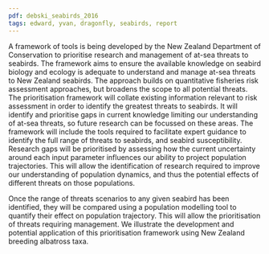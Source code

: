 ```yaml
---
pdf: debski_seabirds_2016
tags: edward, yvan, dragonfly, seabirds, report
---
```


A framework of tools is being developed by the New Zealand Department of
Conservation to prioritise research and management of at-sea threats to
seabirds. The framework aims to ensure the available knowledge on seabird
biology and ecology is adequate to understand and manage at-sea threats to New
Zealand seabirds. The approach builds on quantitative fisheries risk assessment
approaches, but broadens the scope to all potential threats. The prioritisation
framework will collate existing information relevant to risk assessment in
order to identify the greatest threats to seabirds. It will identify and
prioritise gaps in current knowledge limiting our understanding of at-sea
threats, so future research can be focussed on these areas. The framework will
include the tools required to facilitate expert guidance to identify the full
range of threats to seabirds, and seabird susceptibility. Research gaps will be
prioritised by assessing how the current uncertainty around each input
parameter influences our ability to project population trajectories. This will
allow the identification of research required to improve our understanding of
population dynamics, and thus the potential effects of different threats on
those populations. 

Once the range of threats scenarios to any given seabird has
been identified, they will be compared using a population modelling tool to
quantify their effect on population trajectory. This will allow the
prioritisation of threats requiring management. We illustrate the development
and potential application of this prioritisation framework using New Zealand
breeding albatross taxa.

